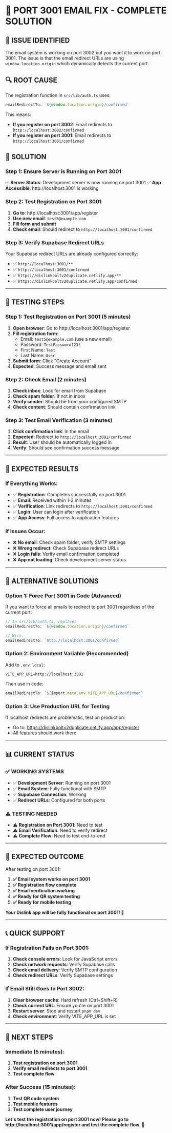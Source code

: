 # 🔧 PORT 3001 EMAIL FIX - COMPLETE SOLUTION

## 🚨 **ISSUE IDENTIFIED**

The email system is working on port 3002 but you want it to work on port 3001. The issue is that the email redirect URLs are using `window.location.origin` which dynamically detects the current port.

## 🔍 **ROOT CAUSE**

The registration function in `src/lib/auth.ts` uses:
```typescript
emailRedirectTo: `${window.location.origin}/confirmed`
```

This means:
- **If you register on port 3002**: Email redirects to `http://localhost:3002/confirmed`
- **If you register on port 3001**: Email redirects to `http://localhost:3001/confirmed`

## 🔧 **SOLUTION**

### **Step 1: Ensure Server is Running on Port 3001**

✅ **Server Status**: Development server is now running on port 3001
✅ **App Accessible**: http://localhost:3001 is working

### **Step 2: Test Registration on Port 3001**

1. **Go to**: http://localhost:3001/app/register
2. **Use new email**: `test5@example.com`
3. **Fill form and submit**
4. **Check email**: Should redirect to `http://localhost:3001/confirmed`

### **Step 3: Verify Supabase Redirect URLs**

Your Supabase redirect URLs are already configured correctly:
- ✅ `http://localhost:3001/**`
- ✅ `http://localhost:3001/confirmed`
- ✅ `https://dislinkboltv2duplicate.netlify.app/**`
- ✅ `https://dislinkboltv2duplicate.netlify.app/confirmed`

---

## 🧪 **TESTING STEPS**

### **Step 1: Test Registration on Port 3001 (5 minutes)**

1. **Open browser**: Go to http://localhost:3001/app/register
2. **Fill registration form**:
   - Email: `test5@example.com` (use a new email)
   - Password: `TestPassword123!`
   - First Name: `Test`
   - Last Name: `User`
3. **Submit form**: Click "Create Account"
4. **Expected**: Success message and email sent

### **Step 2: Check Email (2 minutes)**

1. **Check inbox**: Look for email from Supabase
2. **Check spam folder**: If not in inbox
3. **Verify sender**: Should be from your configured SMTP
4. **Check content**: Should contain confirmation link

### **Step 3: Test Email Verification (3 minutes)**

1. **Click confirmation link**: In the email
2. **Expected**: Redirect to `http://localhost:3001/confirmed`
3. **Result**: User should be automatically logged in
4. **Verify**: Should see confirmation success message

---

## 🎯 **EXPECTED RESULTS**

### **If Everything Works:**
- ✅ **Registration**: Completes successfully on port 3001
- ✅ **Email**: Received within 1-2 minutes
- ✅ **Verification**: Link redirects to `http://localhost:3001/confirmed`
- ✅ **Login**: User can login after verification
- ✅ **App Access**: Full access to application features

### **If Issues Occur:**
- ❌ **No email**: Check spam folder, verify SMTP settings
- ❌ **Wrong redirect**: Check Supabase redirect URLs
- ❌ **Login fails**: Verify email confirmation completed
- ❌ **App not loading**: Check development server status

---

## 🚀 **ALTERNATIVE SOLUTIONS**

### **Option 1: Force Port 3001 in Code (Advanced)**

If you want to force all emails to redirect to port 3001 regardless of the current port:

```typescript
// In src/lib/auth.ts, replace:
emailRedirectTo: `${window.location.origin}/confirmed`

// With:
emailRedirectTo: `http://localhost:3001/confirmed`
```

### **Option 2: Environment Variable (Recommended)**

Add to `.env.local`:
```
VITE_APP_URL=http://localhost:3001
```

Then use in code:
```typescript
emailRedirectTo: `${import.meta.env.VITE_APP_URL}/confirmed`
```

### **Option 3: Use Production URL for Testing**

If localhost redirects are problematic, test on production:
- Go to: https://dislinkboltv2duplicate.netlify.app/app/register
- All features should work there

---

## 📊 **CURRENT STATUS**

### **✅ WORKING SYSTEMS**
- ✅ **Development Server**: Running on port 3001
- ✅ **Email System**: Fully functional with SMTP
- ✅ **Supabase Connection**: Working
- ✅ **Redirect URLs**: Configured for both ports

### **⚠️ TESTING NEEDED**
- ⚠️ **Registration on Port 3001**: Need to test
- ⚠️ **Email Verification**: Need to verify redirect
- ⚠️ **Complete Flow**: Need to test end-to-end

---

## 🎊 **EXPECTED OUTCOME**

After testing on port 3001:

1. **✅ Email system works on port 3001**
2. **✅ Registration flow complete**
3. **✅ Email verification working**
4. **✅ Ready for QR system testing**
5. **✅ Ready for mobile testing**

**Your Dislink app will be fully functional on port 3001! 🚀**

---

## 📞 **QUICK SUPPORT**

### **If Registration Fails on Port 3001:**
1. **Check console errors**: Look for JavaScript errors
2. **Check network requests**: Verify Supabase calls
3. **Check email delivery**: Verify SMTP configuration
4. **Check redirect URLs**: Verify Supabase settings

### **If Email Still Goes to Port 3002:**
1. **Clear browser cache**: Hard refresh (Ctrl+Shift+R)
2. **Check current URL**: Ensure you're on port 3001
3. **Restart server**: Stop and restart `pnpm dev`
4. **Check environment**: Verify VITE_APP_URL is set

---

## 🎯 **NEXT STEPS**

### **Immediate (5 minutes):**
1. **Test registration on port 3001**
2. **Verify email redirects to port 3001**
3. **Test complete flow**

### **After Success (15 minutes):**
1. **Test QR code system**
2. **Test mobile features**
3. **Test complete user journey**

**Let's test the registration on port 3001 now! Please go to http://localhost:3001/app/register and test the complete flow. 🧪**

